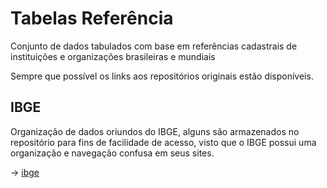 # Tabelas Referência

Conjunto de dados tabulados com base em referências cadastrais de instituições e organizações brasileiras e mundiais

Sempre que possível os links aos repositórios originais estão disponíveis.

## IBGE

Organização de dados oriundos do IBGE, alguns são armazenados no repositório para fins de facilidade de acesso, visto que o IBGE possui uma organização e navegação confusa em seus sites.

-> [ibge](https://github.com/nunomazer/tabelas-referencia/tree/main/ibge)




